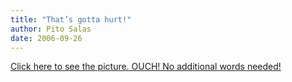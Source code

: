 ```yaml
---
title: "That’s gotta hurt!"
author: Pito Salas
date: 2006-09-26
---
```




[Click here to see the picture. OUCH! No additional words
needed!](<http://news.yahoo.com/news?tmpl=story&ncid=1756&e=1&u=/060925/483/94605a30a119437eae54d106aaa3330b>
"Yahoo! News Photo")


